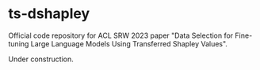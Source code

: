 # ts-dshapley
Official code repository for ACL SRW 2023 paper "Data Selection for Fine-tuning Large Language Models Using Transferred Shapley Values".

Under construction.
